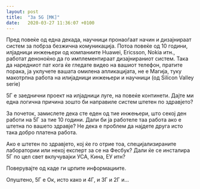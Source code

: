 ```yaml
---
layout: post
title:  "За 5G [MK]"
date:   2020-03-27 11:36:07 +0100
---
```

Пред повеќе од една декада, научници пронаоѓаат начин и дизајнираат систем за побрза безжична комуникација. Потоа повеќе од 10 години, илјадници инжењери од компаниите Huawei, Ericsson, Nokia итн., работат деноноќно да го имплементираат дизајнираниот систем. Така да наредниот пат кога ќе гледате видео на вашиот телефон, пратите порака, ја уклучете вашата омилена апликацијата, не е Магија, туку макотрпна работа на илијадници инжењери и научници (од Silicon Valley serie)

5Г е заеднични проект на илјадници луге, на повеќе континети. Дајте ми една логична причина зошто би направиле систем штетен по здравјето?

За почеток, замислете дека сте еден од тие инжењери, што секој ден работи на 5Г за тие 10 години. Дали би ја работеле таа работа ако е штетна по вашето здравје? Не дека е проблем да најдете друга исто така добро платена работа.

Ако е штетен по здравјето, кој ќе го отрие тоа, специјализираните лаборатории или некој експерт за се на Фесбук? Дали ќе се инсталира 5Г по цел свет вклучувајки УСА, Кина, ЕУ итн?

Поверувајте од каде ги црпите информациите.

Опуштено, 5Г е Ок, исто како и 4Г, и 3Г и 2Г и...
